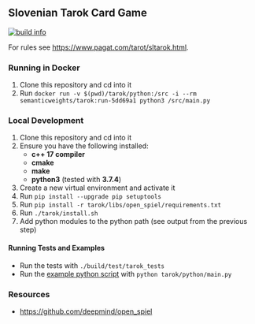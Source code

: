 ## Slovenian Tarok Card Game
<a href="https://circleci.com/gh/semanticweights/tarok">
  <img src="https://img.shields.io/circleci/build/github/semanticweights/tarok?style=flat-square" alt="build info"/>
</a>
<br/>

For rules see https://www.pagat.com/tarot/sltarok.html.

### Running in Docker
1. Clone this repository and cd into it
2. Run `docker run -v $(pwd)/tarok/python:/src -i --rm semanticweights/tarok:run-5dd69a1 python3 /src/main.py`

### Local Development
1. Clone this repository and cd into it
2. Ensure you have the following installed:
    - **c++ 17 compiler**
    - **cmake**
    - **make**
    - **python3** (tested with **3.7.4**)
3. Create a new virtual environment and activate it
4. Run `pip install --upgrade pip setuptools`
5. Run `pip install -r tarok/libs/open_spiel/requirements.txt`
6. Run `./tarok/install.sh`
7. Add python modules to the python path (see output from the previous step)

#### Running Tests and Examples
- Run the tests with `./build/test/tarok_tests`
- Run the [example python script](tarok/python/main.py) with `python tarok/python/main.py`

### Resources
- https://github.com/deepmind/open_spiel
